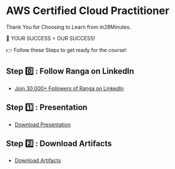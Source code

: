 # AWS Certified Cloud Practitioner

Thank You for Choosing to Learn from in28Minutes.

🎯 YOUR SUCCESS = OUR SUCCESS!

👉 Follow these Steps to get ready for the course!

## Step 0️⃣ : Follow Ranga on LinkedIn

- [Join 30,000+ Followers of Ranga on LinkedIn](https://links.in28minutes.com/lin)

## Step 1️⃣ : Presentation

- [Download Presentation](https://github.com/in28minutes/course-material/raw/main/04-aws-certified-cloud-practitioner/AWSCertifiedCloudPractitioner-Presentation.pdf)

## Step 2️⃣ : Download Artifacts

- [Download Artifacts](https://github.com/in28minutes/course-material/raw/main/04-aws-certified-cloud-practitioner/course-downloads.zip)
